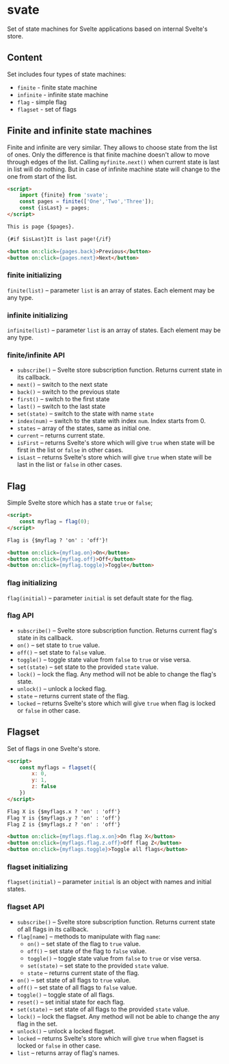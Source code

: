 # svate

Set of state machines for Svelte applications based on internal Svelte's store.

## Content

Set includes four types of state machines:

* `finite` - finite state machine
* `infinite` - infinite state machine
* `flag` - simple flag
* `flagset` - set of flags

## Finite and infinite state machines

Finite and infinite are very similar. They allows to choose state from the list of ones. Only the difference is that finite machine doesn't allow to move through edges of the list. Calling `myfinite.next()` when current state is last in list will do nothing. But in case of infinite machine state will change to the one from start of the list. 

```html
<script>
    import {finite} from 'svate';
    const pages = finite(['One','Two','Three']);
    const {isLast} = pages;
</script>

This is page {$pages}.

{#if $isLast}It is last page!{/if}

<button on:click={pages.back}>Previous</button>
<button on:click={pages.next}>Next</button>

```
### finite initializing

`finite(list)` – parameter `list` is an array of states. Each element may be any type.

### infinite initializing

`infinite(list)` – parameter `list` is an array of states. Each element may be any type.

### finite/infinite API

* `subscribe()` – Svelte store subscription function. Returns current state in its callback.
* `next()` – switch to the next state
* `back()` – switch to the previous state
* `first()` – switch to the first state
* `last()` – switch to the last state
* `set(state)` – switch to the state with name `state`
* `index(num)` – switch to the state with index `num`. Index starts from 0.
* `states` – array of the states, same as initial one.
* `current` – returns current state.
* `isFirst` – returns Svelte's store which will give `true` when state will be first in the list or `false` in other cases.
* `isLast` – returns Svelte's store which will give `true` when state will be last in the list or `false` in other cases.

## Flag

Simple Svelte store which has a state `true` or `false`;

```html
<script>
    const myflag = flag(0);
</script>

Flag is {$myflag ? 'on' : 'off'}!

<button on:click={myflag.on}>On</button>
<button on:click={myflag.off}>Off</button>
<button on:click={myflag.toggle}>Toggle</button>
```
### flag initializing

`flag(initial)` – parameter `initial` is set default state for the flag.

### flag API

* `subscribe()` – Svelte store subscription function. Returns current flag's state in its callback.
* `on()` – set state to `true` value.
* `off()` – set state to `false` value.
* `toggle()` – toggle state value from `false` to `true` or vise versa.
* `set(state)` – set state to the provided `state` value.
* `lock()` – lock the flag. Any method will not be able to change the flag's state.
* `unlock()` – unlock a locked flag.
* `state` – returns current state of the flag.
* `locked` – returns Svelte's store which will give `true` when flag is locked or `false` in other case.

## Flagset

Set of flags in one Svelte's store.

```html
<script>
    const myflags = flagset({
        x: 0,
        y: 1,
        z: false
    })
</script>

Flag X is {$myflags.x ? 'on' : 'off'}
Flag Y is {$myflags.y ? 'on' : 'off'}
Flag Z is {$myflags.z ? 'on' : 'off'}

<button on:click={myflags.flag.x.on}>On flag X</button>
<button on:click={myflags.flag.z.off}>Off flag Z</button>
<button on:click={myflags.toggle}>Toggle all flags</button>
```

### flagset initializing

`flagset(initial)` – parameter `initial` is an object with names and initial states.

### flagset API

* `subscribe()` – Svelte store subscription function. Returns current state of all flags in its callback.
* `flag[name]` – methods to manipulate with flag `name`:
    - `on()` – set state of the flag to `true` value.
    - `off()` – set state of the flag to `false` value.
    - `toggle()` – toggle state value from `false` to `true` or vise versa.
    - `set(state)` – set state to the provided `state` value.
    - `state` – returns current state of the flag.
* `on()` – set state of all flags to `true` value.
* `off()` – set state of all flags to `false` value.
* `toggle()` – toggle state of all flags.
* `reset()` – set initial state for each flag.
* `set(state)` – set state of all flags to the provided `state` value.
* `lock()` – lock the flagset. Any method will not be able to change the any flag in the set.
* `unlock()` – unlock a locked flagset.
* `locked` – returns Svelte's store which will give `true` when flagset is locked or `false` in other case.
* `list` – returns array of flag's names.